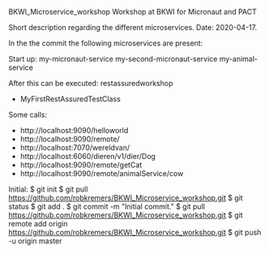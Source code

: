 BKWI_Microservice_workshop
Workshop at BKWI for Micronaut and PACT

Short description regarding the different microservices.
Date: 2020-04-17.

In the the commit the following microservices are present:

Start up:
my-micronaut-service
	my-second-micronaut-service
	my-animal-service

After this can be executed:
restassuredworkshop
- MyFirstRestAssuredTestClass

Some calls:
- http://localhost:9090/helloworld
- http://localhost:9090/remote/<name>
- http://localhost:7070/wereldvan/<name>
- http://localhost:6060/dieren/v1/dier/Dog
- http://localhost:9090/remote/getCat
- http://localhost:9090/remote/animalService/cow

Initial:
$  git init
$ git pull https://github.com/robkremers/BKWI_Microservice_workshop.git
$ git status
$ git add .
$ git commit -m "Initial commit."
$ git pull https://github.com/robkremers/BKWI_Microservice_workshop.git
$ git remote add origin https://github.com/robkremers/BKWI_Microservice_workshop.git
$ git push -u origin master
